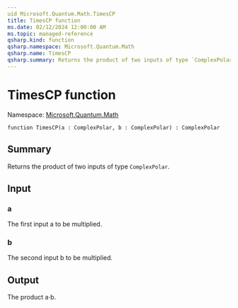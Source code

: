 ```yaml
---
uid Microsoft.Quantum.Math.TimesCP
title: TimesCP function
ms.date: 02/12/2024 12:00:00 AM
ms.topic: managed-reference
qsharp.kind: function
qsharp.namespace: Microsoft.Quantum.Math
qsharp.name: TimesCP
qsharp.summary: Returns the product of two inputs of type `ComplexPolar`.
---
```


# TimesCP function

Namespace: [Microsoft.Quantum.Math](xref:Microsoft.Quantum.Math)

```qsharp
function TimesCP(a : ComplexPolar, b : ComplexPolar) : ComplexPolar
```

## Summary
Returns the product of two inputs of type `ComplexPolar`.

## Input
### a
The first input a to be multiplied.
### b
The second input b to be multiplied.

## Output
The product a⋅b.
